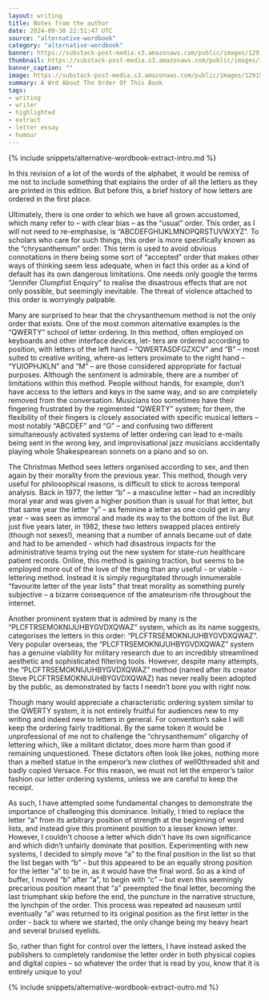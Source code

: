 ```yaml
---
layout: writing
title: Notes from the author
date: 2024-09-30 22:51:47 UTC
source: "alternative-wordbook"
category: "alternative-wordbook"
banner: https://substack-post-media.s3.amazonaws.com/public/images/1291570b-0f1b-4465-b63b-6d8d16681b31_600x450.jpeg
thumbnail: https://substack-post-media.s3.amazonaws.com/public/images/1291570b-0f1b-4465-b63b-6d8d16681b31_600x450.jpeg
banner_caption: "" 
image: https://substack-post-media.s3.amazonaws.com/public/images/1291570b-0f1b-4465-b63b-6d8d16681b31_600x450.jpeg
summary: A Wrd About The Order Of This Book 
tags:
- writing
- writer
- highlighted
- extract
- letter essay
- humour
---
```

{% include snippets/alternative-wordbook-extract-intro.md %}

In this revision of a lot of the words of the alphabet, it would be remiss of me not to include something that explains the order of all the letters as they are printed in this edition. But before this, a brief history of how letters are ordered in the first place.

Ultimately, there is one order to which we have all grown accustomed, which many refer to – with clear bias – as the “usual” order. This order, as I will not need to re-emphasise, is “ABCDEFGHIJKLMNOPQRSTUVWXYZ”. To scholars who care for such things, this order is more specifically known as the “chrysanthemum” order. This term is used to avoid obvious connotations in there being some sort of “accepted” order that makes other ways of thinking seem less adequate, when in fact this order as a kind of default has its own dangerous limitations. One needs only google the terms “Jennifer Clumpfist Enquiry” to realise the disastrous effects that are not only possible, but seemingly inevitable. The threat of violence attached to this order is worryingly palpable.

Many are surprised to hear that the chrysanthemum method is not the only order that exists. One of the most common alternative examples is the “QWERTY” school of letter ordering. In this method, often employed on keyboards and other interface devices, let- ters are ordered according to position, with letters of the left hand – “QWERTASDFGZXCV” and “B” – most suited to creative writing, where-as letters proximate to the right hand – “YUIOPHJKLN” and “M” – are those considered appropriate for factual purposes. Although the sentiment is admirable, there are a number of limitations within this method. People without hands, for example, don't have access to the letters and keys in the same way, and so are completely removed from the conversation. Musicians too sometimes have their fingering frustrated by the regimented “QWERTY” system; for them, the flexibility of their fingers is closely associated with specific musical letters – most notably “ABCDEF” and “G” – and confusing two different simultaneously activated systems of letter ordering can lead to e-mails being sent in the wrong key, and improvisational jazz musicians accidentally playing whole Shakespearean sonnets on a piano and so on.

The Christmas Method sees letters organised according to sex, and then again by their morality from the previous year. This method, though very useful for philosophical reasons, is difficult to stick to across temporal analysis. Back in 1977, the letter “b” – a masculine letter – had an incredibly moral year and was given a higher position than is usual for that letter, but that same year the letter “y” – as feminine a letter as one could get in any year – was seen as immoral and made its way to the bottom of the list. But just five years later, in 1982, these two letters swapped places entirely (though not sexes!), meaning that a number of annals became out of date and had to be amended - which had disastrous impacts for the administrative teams trying out the new system for state-run healthcare patient records. Online, this method is gaining traction, but seems to be employed more out of the love of the thing than any useful - or viable - lettering method. Instead it is simply regurgitated through innumerable “favourite letter of the year lists” that treat morality as something purely subjective – a bizarre consequence of the amateurism rife throughout the internet.

Another prominent system that is admired by many is the “PLCFTRSEMOKNIJUHBYGVDXQWAZ” system, which as its name suggests, categorises the letters in this order: “PLCFTRSEMOKNIJUHBYGVDXQWAZ”. Very popular overseas, the “PLCFTRSEMOKNIJUHBYGVDXQWAZ” system has a genuine viability for military research due to an incredibly streamlined aesthetic and sophisticated filtering tools. However, despite many attempts, the “PLCFTRSEMOKNIJUHBYGVDXQWAZ” method (named after its creator Steve PLCFTRSEMOKNIJUHBYGVDXQWAZ) has never really been adopted by the public, as demonstrated by facts I needn’t bore you with right now. 

Though many would appreciate a characteristic ordering system similar to the QWERTY system, it is not entirely fruitful for audiences new to my writing and indeed new to letters in general. For convention’s sake I will keep the ordering fairly traditional. By the same token it would be unprofessional of me not to challenge the “chrysanthemum” oligarchy of lettering which, like a militant dictator, does more harm than good if remaining unquestioned. These dictators often look like jokes, nothing more than a melted statue in the emperor’s new clothes of well0threaded shit and badly copied Versace. For this reason, we must not let the emperor’s tailor fashion our letter ordering systems, unless we are careful to keep the receipt.

As such, I have attempted some fundamental changes to demonstrate the importance of challenging this dominance. Initially, I tried to replace the letter “a” from its arbitrary position of strength at the beginning of word lists, and instead give this prominent position to a lesser known letter. However, I couldn't choose a letter which didn't have its own significance and which didn’t unfairly dominate that position. Experimenting with new systems, I decided to simply move “a” to the final position in the list so that the list began with “b” - but this appeared to be an equally strong position for the letter “a” to be in, as it would have the final word. So as a kind of buffer, I moved “b” after “a”, to begin with “c” – but even this seemingly precarious position meant that “a” preempted the final letter, becoming the last triumphant skip before the end, the puncture in the narrative structure, the lynchpin of the order. This process was repeated ad nauseum until eventually “a” was returned to its original position as the first letter in the order - back to where we started, the only change being my heavy heart and several bruised eyelids.

So, rather than fight for control over the letters, I have instead asked the publishers to completely randomise the letter order in both physical copies and digital copies – so whatever the order that is read by you, know that it is entirely unique to you!

{% include snippets/alternative-wordbook-extract-outro.md %}